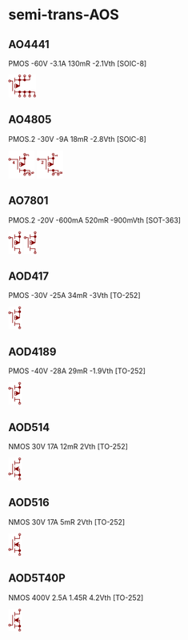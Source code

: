 # semi-trans-AOS

## AO4441
PMOS -60V -3.1A 130mR -2.1Vth [SOIC-8]

![AO4441__1__1](/images/_semi__PMOS-4D-3S__1__1.png?raw=true) 

## AO4805
PMOS.2 -30V -9A 18mR -2.8Vth [SOIC-8]

![AO4805__1__1](/images/semi-trans-AOS__AO4805__1__1.png?raw=true) 
![AO4805__2__1](/images/semi-trans-AOS__AO4805__2__1.png?raw=true) 

## AO7801
PMOS.2 -20V -600mA 520mR -900mVth [SOT-363]

![AO7801__1__1](/images/_semi__PMOS__1__1.png?raw=true) 
![AO7801__2__1](/images/_semi__PMOS__1__1.png?raw=true) 

## AOD417
PMOS -30V -25A 34mR -3Vth [TO-252]

![AOD417__1__1](/images/_semi__PMOS__1__1.png?raw=true) 

## AOD4189
PMOS -40V -28A 29mR -1.9Vth [TO-252]

![AOD4189__1__1](/images/_semi__PMOS__1__1.png?raw=true) 

## AOD514
NMOS 30V 17A 12mR 2Vth [TO-252]

![AOD514__1__1](/images/_semi__NMOS__1__1.png?raw=true) 

## AOD516
NMOS 30V 17A 5mR 2Vth [TO-252]

![AOD516__1__1](/images/_semi__NMOS__1__1.png?raw=true) 

## AOD5T40P
NMOS 400V 2.5A 1.45R 4.2Vth [TO-252]

![AOD5T40P__1__1](/images/_semi__NMOS__1__1.png?raw=true) 

